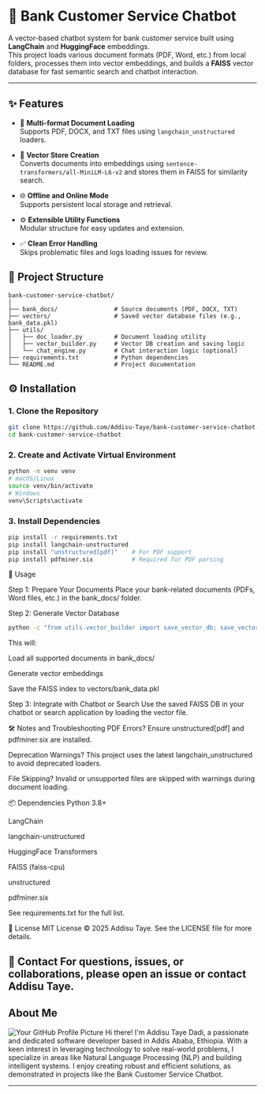 # 🏦 Bank Customer Service Chatbot

A vector-based chatbot system for bank customer service built using **LangChain** and **HuggingFace** embeddings.  
This project loads various document formats (PDF, Word, etc.) from local folders, processes them into vector embeddings, and builds a **FAISS** vector database for fast semantic search and chatbot interaction.

---

## ✨ Features

- 📄 **Multi-format Document Loading**  
  Supports PDF, DOCX, and TXT files using `langchain_unstructured` loaders.

- 🧠 **Vector Store Creation**  
  Converts documents into embeddings using `sentence-transformers/all-MiniLM-L6-v2` and stores them in FAISS for similarity search.

- 🌐 **Offline and Online Mode**  
  Supports persistent local storage and retrieval.

- ⚙️ **Extensible Utility Functions**  
  Modular structure for easy updates and extension.

- ✅ **Clean Error Handling**  
  Skips problematic files and logs loading issues for review.



## 📁 Project Structure

```plaintext
bank-customer-service-chatbot/
│
├── bank_docs/                # Source documents (PDF, DOCX, TXT)
├── vectors/                  # Saved vector database files (e.g., bank_data.pkl)
├── utils/
│   ├── doc_loader.py         # Document loading utility
│   ├── vector_builder.py     # Vector DB creation and saving logic
│   └── chat_engine.py        # Chat interaction logic (optional)
├── requirements.txt          # Python dependencies
└── README.md                 # Project documentation
```


## ⚙️ Installation

### 1. Clone the Repository

```bash
git clone https://github.com/Addisu-Taye/bank-customer-service-chatbot.git
cd bank-customer-service-chatbot
```
### 2. Create and Activate Virtual Environment

```bash
python -m venv venv
# macOS/Linux
source venv/bin/activate
# Windows
venv\Scripts\activate

```
### 3. Install Dependencies

```bash
pip install -r requirements.txt
pip install langchain-unstructured
pip install "unstructured[pdf]"    # For PDF support
pip install pdfminer.six           # Required for PDF parsing
```
🚀 Usage

Step 1: Prepare Your Documents
Place your bank-related documents (PDFs, Word files, etc.) in the bank_docs/ folder.

Step 2: Generate Vector Database

```bash
python -c "from utils.vector_builder import save_vector_db; save_vector_db('bank_docs', 'vectors')"
```
This will:

Load all supported documents in bank_docs/

Generate vector embeddings

Save the FAISS index to vectors/bank_data.pkl

Step 3: Integrate with Chatbot or Search
Use the saved FAISS DB in your chatbot or search application by loading the vector file.

🛠 Notes and Troubleshooting
PDF Errors?
Ensure unstructured[pdf] and pdfminer.six are installed.

Deprecation Warnings?
This project uses the latest langchain_unstructured to avoid deprecated loaders.

File Skipping?
Invalid or unsupported files are skipped with warnings during document loading.

📦 Dependencies
Python 3.8+

LangChain

langchain-unstructured

HuggingFace Transformers

FAISS (faiss-cpu)

unstructured

pdfminer.six

See requirements.txt for the full list.

📄 License
MIT License © 2025 Addisu Taye.
See the LICENSE file for more details.

🤝 Contact
For questions, issues, or collaborations, please open an issue or contact Addisu Taye.
---

## About Me
![Your GitHub Profile Picture](https://github.com/Addisu-Taye.png)
Hi there! I'm Addisu Taye Dadi, a passionate and dedicated software developer based in Addis Ababa, Ethiopia. With a keen interest in leveraging technology to solve real-world problems, I specialize in areas like Natural Language Processing (NLP) and building intelligent systems. I enjoy creating robust and efficient solutions, as demonstrated in projects like the Bank Customer Service Chatbot.

---